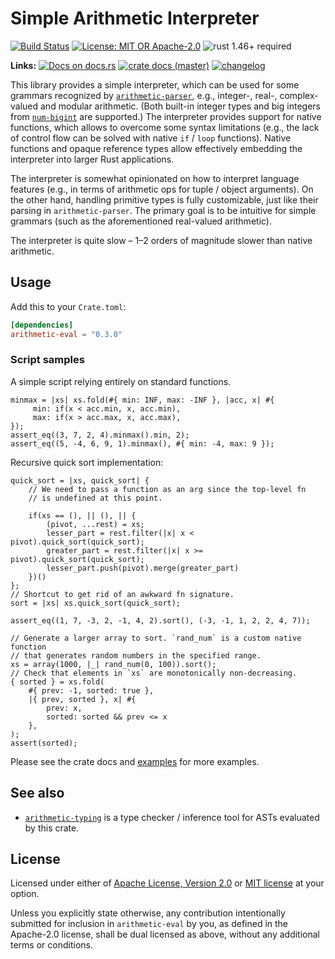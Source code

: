 # Simple Arithmetic Interpreter

[![Build Status](https://github.com/slowli/arithmetic-parser/workflows/Rust/badge.svg?branch=master)](https://github.com/slowli/arithmetic-parser/actions)
[![License: MIT OR Apache-2.0](https://img.shields.io/badge/License-MIT%2FApache--2.0-blue)](https://github.com/slowli/arithmetic-parser#license)
![rust 1.46+ required](https://img.shields.io/badge/rust-1.46+-blue.svg) 

**Links:** [![Docs on docs.rs](https://docs.rs/arithmetic-eval/badge.svg)](https://docs.rs/arithmetic-eval/)
[![crate docs (master)](https://img.shields.io/badge/master-yellow.svg?label=docs)](https://slowli.github.io/arithmetic-parser/arithmetic_eval/) 
[![changelog](https://img.shields.io/badge/-changelog-orange)](CHANGELOG.md)

This library provides a simple interpreter, which can be used for some grammars
recognized by [`arithmetic-parser`], e.g., integer-, real-, complex-valued and modular arithmetic.
(Both built-in integer types and big integers from [`num-bigint`] are supported.)
The interpreter provides support for native functions,
which allows to overcome some syntax limitations (e.g., the lack of control flow
can be solved with native `if` / `loop` functions). Native functions and opaque reference types
allow effectively embedding the interpreter into larger Rust applications.

The interpreter is somewhat opinionated on how to interpret language features
(e.g., in terms of arithmetic ops for tuple / object arguments).
On the other hand, handling primitive types is fully customizable, just like their parsing
in `arithmetic-parser`.
The primary goal is to be intuitive for simple grammars (such as the aforementioned
real-valued arithmetic).

The interpreter is quite slow – 1–2 orders of magnitude slower than native arithmetic.

## Usage

Add this to your `Crate.toml`:

```toml
[dependencies]
arithmetic-eval = "0.3.0"
```

### Script samples

A simple script relying entirely on standard functions.

```text
minmax = |xs| xs.fold(#{ min: INF, max: -INF }, |acc, x| #{
     min: if(x < acc.min, x, acc.min),
     max: if(x > acc.max, x, acc.max),
});
assert_eq((3, 7, 2, 4).minmax().min, 2);
assert_eq((5, -4, 6, 9, 1).minmax(), #{ min: -4, max: 9 });
```

Recursive quick sort implementation:

```text
quick_sort = |xs, quick_sort| {
    // We need to pass a function as an arg since the top-level fn
    // is undefined at this point.
  
    if(xs == (), || (), || {
        (pivot, ...rest) = xs;
        lesser_part = rest.filter(|x| x < pivot).quick_sort(quick_sort);
        greater_part = rest.filter(|x| x >= pivot).quick_sort(quick_sort);
        lesser_part.push(pivot).merge(greater_part)
    })()
};
// Shortcut to get rid of an awkward fn signature.
sort = |xs| xs.quick_sort(quick_sort);

assert_eq((1, 7, -3, 2, -1, 4, 2).sort(), (-3, -1, 1, 2, 2, 4, 7));

// Generate a larger array to sort. `rand_num` is a custom native function
// that generates random numbers in the specified range.
xs = array(1000, |_| rand_num(0, 100)).sort();
// Check that elements in `xs` are monotonically non-decreasing.
{ sorted } = xs.fold(
    #{ prev: -1, sorted: true },
    |{ prev, sorted }, x| #{
        prev: x,
        sorted: sorted && prev <= x
    },
);
assert(sorted);
```

Please see the crate docs and [examples](examples) for more examples.

## See also

- [`arithmetic-typing`] is a type checker / inference tool for ASTs evaluated
  by this crate.

## License

Licensed under either of [Apache License, Version 2.0](LICENSE-APACHE)
or [MIT license](LICENSE-MIT) at your option.

Unless you explicitly state otherwise, any contribution intentionally submitted
for inclusion in `arithmetic-eval` by you, as defined in the Apache-2.0 license,
shall be dual licensed as above, without any additional terms or conditions.

[`arithmetic-parser`]: https://crates.io/crates/arithmetic-parser
[`arithmetic-typing`]: https://crates.io/crates/arithmetic-typing
[`num-bigint`]: https://crates.io/crates/num-bigint
[Schnorr signatures]: https://en.wikipedia.org/wiki/Schnorr_signature
